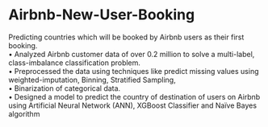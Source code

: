 # Airbnb-New-User-Booking
Predicting countries which will be booked by Airbnb users as their first booking.<br />
• Analyzed Airbnb customer data of over 0.2 million to solve a multi-label, class-imbalance classification problem.
<br />• Preprocessed the data using techniques like predict missing values using weighted-imputation, Binning, Stratified Sampling, <br /> • Binarization of categorical data.<br />
• Designed a model to predict the country of destination of users on Airbnb using Artificial Neural Network (ANN), XGBoost Classifier and Naïve Bayes algorithm
